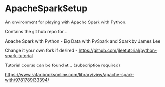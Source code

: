 # ApacheSparkSetup
An environment for playing with Apache Spark with Python.

Contains the git hub repo for...

Apache Spark with Python - Big Data with PySpark and Spark by James Lee

Change it your own fork if desired - https://github.com/jleetutorial/python-spark-tutorial

Tutorial course can be found at... (subscription required)

https://www.safaribooksonline.com/library/view/apache-spark-with/9781789133394/
